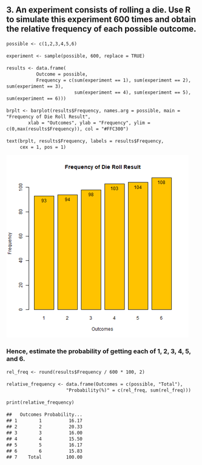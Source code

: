 ## 3. An experiment consists of rolling a die. Use R to simulate this experiment 600 times and obtain the relative frequency of each possible outcome.

    possible <- c(1,2,3,4,5,6)

    experiment <- sample(possible, 600, replace = TRUE)

    results <- data.frame(
               Outcome = possible,
               Frequency = c(sum(experiment == 1), sum(experiment == 2), sum(experiment == 3), 
                             sum(experiment == 4), sum(experiment == 5), sum(experiment == 6)))

    brplt <- barplot(results$Frequency, names.arg = possible, main = "Frequency of Die Roll Result",
            xlab = "Outcomes", ylab = "Frequency", ylim = c(0,max(results$Frequency)), col = "#FFC300")

    text(brplt, results$Frequency, labels = results$Frequency, 
         cex = 1, pos = 1)

![Die Roll Frequency](die_roll_frequency.png)

### Hence, estimate the probability of getting each of 1, 2, 3, 4, 5, and 6.

    rel_freq <- round(results$Frequency / 600 * 100, 2)

    relative_frequency <- data.frame(Outcomes = c(possible, "Total"), 
                          "Probability(%)" = c(rel_freq, sum(rel_freq)))

    print(relative_frequency)

    ##   Outcomes Probability...
    ## 1        1          16.17
    ## 2        2          20.33
    ## 3        3          16.00
    ## 4        4          15.50
    ## 5        5          16.17
    ## 6        6          15.83
    ## 7    Total         100.00
